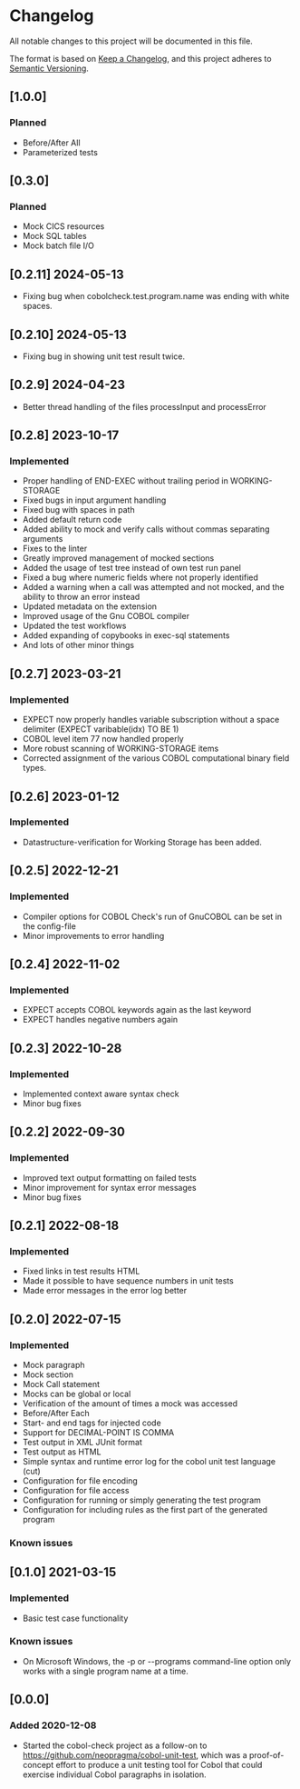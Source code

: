 # Changelog

All notable changes to this project will be documented in this file.

The format is based on [Keep a Changelog](https://keepachangelog.com/en/1.0.0/),
and this project adheres to [Semantic Versioning](https://semver.org/spec/v2.0.0.html).

## \[1.0.0\]

### Planned

- Before/After All
- Parameterized tests

## \[0.3.0\]

### Planned

- Mock CICS resources
- Mock SQL tables
- Mock batch file I/O

## \[0.2.11\] 2024-05-13
- Fixing bug when cobolcheck.test.program.name was ending with white spaces.

## \[0.2.10\] 2024-05-13
- Fixing bug in showing unit test result twice.

## \[0.2.9\] 2024-04-23
- Better thread handling of the files processInput and processError 


## \[0.2.8\] 2023-10-17
### Implemented
- Proper handling of END-EXEC without trailing period in WORKING-STORAGE
- Fixed bugs in input argument handling
- Fixed bug with spaces in path
- Added default return code
- Added ability to mock and verify calls without commas separating arguments
- Fixes to the linter
- Greatly improved management of mocked sections
- Added the usage of test tree instead of own test run panel
- Fixed a bug where numeric fields where not properly identified
- Added a warning when a call was attempted and not mocked, and the ability to throw an error instead
- Updated metadata on the extension
- Improved usage of the Gnu COBOL compiler
- Updated the test workflows
- Added expanding of copybooks in exec-sql statements
- And lots of other minor things

## \[0.2.7\] 2023-03-21
### Implemented
- EXPECT now properly handles variable subscription without a space delimiter (EXPECT varibable(idx) TO BE 1)
- COBOL level item 77 now handled properly 
- More robust scanning of WORKING-STORAGE items
- Corrected assignment of the various COBOL computational binary field types.

## \[0.2.6\] 2023-01-12
### Implemented
- Datastructure-verification for Working Storage has been added.

## \[0.2.5\] 2022-12-21
### Implemented
- Compiler options for COBOL Check's run of GnuCOBOL can be set in the config-file
- Minor improvements to error handling

## \[0.2.4\] 2022-11-02
### Implemented
- EXPECT accepts COBOL keywords again as the last keyword 
- EXPECT handles negative numbers again
 
## \[0.2.3\] 2022-10-28
### Implemented
- Implemented context aware syntax check
- Minor bug fixes

## \[0.2.2\] 2022-09-30
### Implemented
- Improved text output formatting on failed tests
- Minor improvement for syntax error messages
- Minor bug fixes

## \[0.2.1\] 2022-08-18
### Implemented
- Fixed links in test results HTML
- Made it possible to have sequence numbers in unit tests
- Made error messages in the error log better


## \[0.2.0\] 2022-07-15
### Implemented
- Mock paragraph
- Mock section
- Mock Call statement
- Mocks can be global or local
- Verification of the amount of times a mock was accessed
- Before/After Each
- Start- and end tags for injected code
- Support for DECIMAL-POINT IS COMMA
- Test output in XML JUnit format
- Test output as HTML
- Simple syntax and runtime error log for the cobol unit test language (cut)
- Configuration for file encoding
- Configuration for file access
- Configuration for running or simply generating the test program
- Configuration for including rules as the first part of the generated program

### Known issues



## \[0.1.0\] 2021-03-15

### Implemented

- Basic test case functionality 

### Known issues 

- On Microsoft Windows, the -p or --programs command-line option only works with a single program name at a time.

## \[0.0.0\]

### Added 2020-12-08

- Started the cobol-check project as a follow-on to https://github.com/neopragma/cobol-unit-test, which was a proof-of-concept effort to produce a unit testing tool for Cobol that could exercise individual Cobol paragraphs in isolation.

